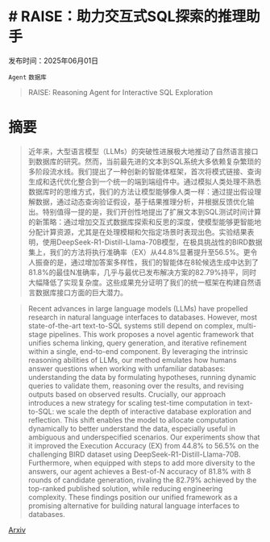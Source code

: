 # # RAISE：助力交互式SQL探索的推理助手

发布时间：2025年06月01日

`Agent` `数据库`

> RAISE: Reasoning Agent for Interactive SQL Exploration

# 摘要

> 近年来，大型语言模型（LLMs）的突破性进展极大地推动了自然语言接口到数据库的研究。然而，当前最先进的文本到SQL系统大多依赖复杂繁琐的多阶段流水线。我们提出了一种创新的智能体框架，首次将模式链接、查询生成和迭代优化整合到一个统一的端到端组件中。通过模拟人类处理不熟悉数据库时的思维方式，我们的方法让模型能够像人类一样：通过提出假设理解数据，通过动态查询验证假设，基于结果推理分析，并根据反馈优化输出。特别值得一提的是，我们开创性地提出了扩展文本到SQL测试时间计算的新策略：通过增加交互式数据库探索和反思的深度，使模型能够更智能地分配计算资源，尤其是在处理模糊和欠指定场景时表现出色。实验结果表明，使用DeepSeek-R1-Distill-Llama-70B模型，在极具挑战性的BIRD数据集上，我们的方法将执行准确率（EX）从44.8%显著提升至56.5%。更令人振奋的是，通过增加答案多样性，我们的智能体在8轮候选生成中达到了81.8%的最佳N准确率，几乎与最优已发布解决方案的82.79%持平，同时大幅降低了实现复杂度。这些成果充分证明了我们的统一框架在构建自然语言数据库接口方面的巨大潜力。

> Recent advances in large language models (LLMs) have propelled research in natural language interfaces to databases. However, most state-of-the-art text-to-SQL systems still depend on complex, multi-stage pipelines. This work proposes a novel agentic framework that unifies schema linking, query generation, and iterative refinement within a single, end-to-end component. By leveraging the intrinsic reasoning abilities of LLMs, our method emulates how humans answer questions when working with unfamiliar databases: understanding the data by formulating hypotheses, running dynamic queries to validate them, reasoning over the results, and revising outputs based on observed results. Crucially, our approach introduces a new strategy for scaling test-time computation in text-to-SQL: we scale the depth of interactive database exploration and reflection. This shift enables the model to allocate computation dynamically to better understand the data, especially useful in ambiguous and underspecified scenarios. Our experiments show that it improved the Execution Accuracy (EX) from 44.8% to 56.5% on the challenging BIRD dataset using DeepSeek-R1-Distill-Llama-70B. Furthermore, when equipped with steps to add more diversity to the answers, our agent achieves a Best-of-N accuracy of 81.8% with 8 rounds of candidate generation, rivaling the 82.79% achieved by the top-ranked published solution, while reducing engineering complexity. These findings position our unified framework as a promising alternative for building natural language interfaces to databases.

[Arxiv](https://arxiv.org/abs/2506.01273)